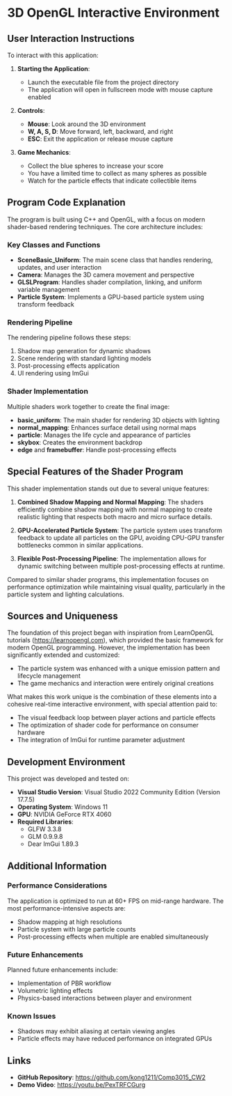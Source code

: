 # 3D OpenGL Interactive Environment

## User Interaction Instructions

To interact with this application:

1. **Starting the Application**:
   - Launch the executable file from the project directory
   - The application will open in fullscreen mode with mouse capture enabled

2. **Controls**:
   - **Mouse**: Look around the 3D environment
   - **W, A, S, D**: Move forward, left, backward, and right
   - **ESC**: Exit the application or release mouse capture

3. **Game Mechanics**:
   - Collect the blue spheres to increase your score
   - You have a limited time to collect as many spheres as possible
   - Watch for the particle effects that indicate collectible items

## Program Code Explanation

The program is built using C++ and OpenGL, with a focus on modern shader-based rendering techniques. The core architecture includes:

### Key Classes and Functions

- **SceneBasic_Uniform**: The main scene class that handles rendering, updates, and user interaction
- **Camera**: Manages the 3D camera movement and perspective
- **GLSLProgram**: Handles shader compilation, linking, and uniform variable management
- **Particle System**: Implements a GPU-based particle system using transform feedback

### Rendering Pipeline

The rendering pipeline follows these steps:

1. Shadow map generation for dynamic shadows
2. Scene rendering with standard lighting models
3. Post-processing effects application
4. UI rendering using ImGui

### Shader Implementation

Multiple shaders work together to create the final image:

- **basic_uniform**: The main shader for rendering 3D objects with lighting
- **normal_mapping**: Enhances surface detail using normal maps
- **particle**: Manages the life cycle and appearance of particles
- **skybox**: Creates the environment backdrop
- **edge** and **framebuffer**: Handle post-processing effects

## Special Features of the Shader Program

This shader implementation stands out due to several unique features:

1. **Combined Shadow Mapping and Normal Mapping**: The shaders efficiently combine shadow mapping with normal mapping to create realistic lighting that respects both macro and micro surface details.

2. **GPU-Accelerated Particle System**: The particle system uses transform feedback to update all particles on the GPU, avoiding CPU-GPU transfer bottlenecks common in similar applications.

3. **Flexible Post-Processing Pipeline**: The implementation allows for dynamic switching between multiple post-processing effects at runtime.

Compared to similar shader programs, this implementation focuses on performance optimization while maintaining visual quality, particularly in the particle system and lighting calculations.

## Sources and Uniqueness

The foundation of this project began with inspiration from LearnOpenGL tutorials (https://learnopengl.com), which provided the basic framework for modern OpenGL programming. However, the implementation has been significantly extended and customized:

- The particle system was enhanced with a unique emission pattern and lifecycle management
- The game mechanics and interaction were entirely original creations

What makes this work unique is the combination of these elements into a cohesive real-time interactive environment, with special attention paid to:

- The visual feedback loop between player actions and particle effects
- The optimization of shader code for performance on consumer hardware
- The integration of ImGui for runtime parameter adjustment

## Development Environment

This project was developed and tested on:

- **Visual Studio Version**: Visual Studio 2022 Community Edition (Version 17.7.5)
- **Operating System**: Windows 11 
- **GPU**: NVIDIA GeForce RTX 4060
- **Required Libraries**: 
  - GLFW 3.3.8
  - GLM 0.9.9.8
  - Dear ImGui 1.89.3

## Additional Information

### Performance Considerations

The application is optimized to run at 60+ FPS on mid-range hardware. The most performance-intensive aspects are:

- Shadow mapping at high resolutions
- Particle system with large particle counts
- Post-processing effects when multiple are enabled simultaneously

### Future Enhancements

Planned future enhancements include:

- Implementation of PBR workflow
- Volumetric lighting effects
- Physics-based interactions between player and environment

### Known Issues

- Shadows may exhibit aliasing at certain viewing angles
- Particle effects may have reduced performance on integrated GPUs

## Links

- **GitHub Repository**: https://github.com/kong1211/Comp3015_CW2
- **Demo Video**: https://youtu.be/PexTRFCGurg

